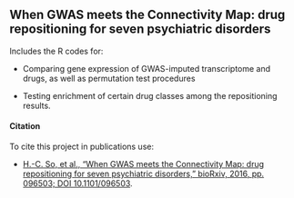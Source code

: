 ## When GWAS meets the Connectivity Map: drug repositioning for seven psychiatric disorders

Includes the R codes for:
- Comparing gene expression of GWAS-imputed transcriptome and drugs, as well as permutation test procedures

- Testing enrichment of certain drug classes among the repositioning results.

#### Citation

To cite this project in publications use:

- [H.-C. So, et al., “When GWAS meets the Connectivity Map: drug repositioning for seven psychiatric disorders,” bioRxiv, 2016, pp. 096503; DOI 10.1101/096503](https://www.biorxiv.org/content/10.1101/096503v1).
